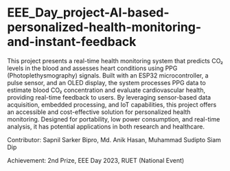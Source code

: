 # EEE_Day_project-AI-based-personalized-health-monitoring-and-instant-feedback
This project presents a real-time health monitoring system that predicts CO₂ levels in the blood and assesses heart conditions using PPG (Photoplethysmography) signals. Built with an ESP32 microcontroller, a pulse sensor, and an OLED display, the system processes PPG data to estimate blood CO₂ concentration and evaluate cardiovascular health, providing real-time feedback to users. By leveraging sensor-based data acquisition, embedded processing, and IoT capabilities, this project offers an accessible and cost-effective solution for personalized health monitoring. Designed for portability, low power consumption, and real-time analysis, it has potential applications in both research and healthcare.

Contributor: Sapnil Sarker Bipro, Md. Anik Hasan, Muhammad Sudipto Siam Dip

Achievement: 2nd Prize, EEE Day 2023, RUET (National Event)
